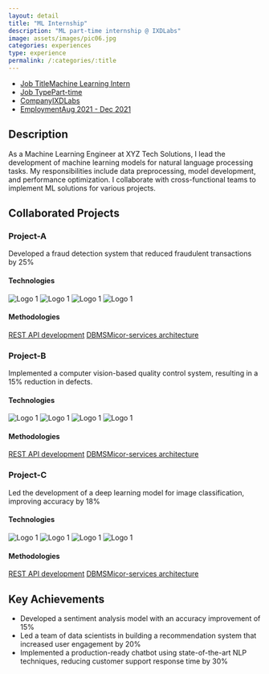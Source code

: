 ```yaml
---
layout: detail
title: "ML Internship"
description: "ML part-time internship @ IXDLabs"
image: assets/images/pic06.jpg
categories: experiences
type: experience
permalink: /:categories/:title
---
```


<div id="main">
	<section id='second'>
		<div class="inner no-padding">
            <div class="tag-container">
                    <ul class="actions">
                        <li><a href="#" class="button special small disable">Job Title</a><a href="#" class="button small disable">Machine Learning Intern</a></li>
                        <li><a href="#" class="button special small disable">Job Type</a><a href="#" class="button small disable">Part-time</a></li>
                        <li><a href="#" class="button special small disable">Company</a><a href="#" class="button small disable">IXDLabs</a></li>
                        <li><a href="#" class="button special small disable">Employment</a><a href="#" class="button small disable">Aug 2021 - Dec 2021</a></li>
                    </ul>
            </div>
			<div>
				<h2>Description</h2>
				<p> As a Machine Learning Engineer at XYZ Tech Solutions, I lead the development of machine learning models for natural language processing tasks. My responsibilities include data preprocessing, model development, and performance optimization. I collaborate with cross-functional teams to implement ML solutions for various projects.</p>
			</div>
		</div>
	</section>
	<section id='third'>
		<div class="inner no-padding">
			<div>
				<h2>Collaborated Projects</h2>
				<div>
					<h3>Project-A</h3>
					<p>Developed a fraud detection system that reduced fraudulent transactions by 25%</p>
					<div class="row">
						<div class="6u 12u$(small)">
							<h4>Technologies</h4>
							<div class='logos-container'>
								<img src="{% link assets/images/logos/python.png %}" alt="Logo 1" class="logos">
								<img src="{% link assets/images/logos/django.png %}" alt="Logo 1" class="logos">
								<img src="{% link assets/images/logos/keras.png %}" alt="Logo 1" class="logos">
								<img src="{% link assets/images/logos/tensorflow.png %}" alt="Logo 1" class="logos">
							</div>
						</div>
						<div class="6u$ 12u$(small) ">
							<h4>Methodologies</h4>
							<p><a href="#" class="button small disable">REST API development</a> <a href="#" class="button small disable">DBMS</a><a href="#" class="button small disable">Micor-services architecture</a></p>
						</div>
					</div>
				</div>
				<div>
					<h3>Project-B</h3>
					<p>Implemented a computer vision-based quality control system, resulting in a 15% reduction in defects.</p>
					<div class="row">
						<div class="6u 12u$(small)">
							<h4>Technologies</h4>
							<div class='logos-container'>
								<img src="{% link assets/images/logos/python.png %}" alt="Logo 1" class="logos">
								<img src="{% link assets/images/logos/django.png %}" alt="Logo 1" class="logos">
								<img src="{% link assets/images/logos/keras.png %}" alt="Logo 1" class="logos">
								<img src="{% link assets/images/logos/tensorflow.png %}" alt="Logo 1" class="logos">
							</div>
						</div>
						<div class="6u$ 12u$(small) ">
							<h4>Methodologies</h4>
							<p><a href="#" class="button small disable">REST API development</a> <a href="#" class="button small disable">DBMS</a><a href="#" class="button small disable">Micor-services architecture</a></p>
						</div>
					</div>
				</div>
				<div>
					<h3>Project-C</h3>
					<p>Led the development of a deep learning model for image classification, improving accuracy by 18%</p>
					<div class="row">
						<div class="6u 12u$(small)">
							<h4>Technologies</h4>
							<div class='logos-container'>
								<img src="{% link assets/images/logos/python.png %}" alt="Logo 1" class="logos">
								<img src="{% link assets/images/logos/django.png %}" alt="Logo 1" class="logos">
								<img src="{% link assets/images/logos/keras.png %}" alt="Logo 1" class="logos">
								<img src="{% link assets/images/logos/tensorflow.png %}" alt="Logo 1" class="logos">
							</div>
						</div>
						<div class="6u$ 12u$(small) ">
							<h4>Methodologies</h4>
							<p><a href="#" class="button small disable">REST API development</a> <a href="#" class="button small disable">DBMS</a><a href="#" class="button small disable">Micor-services architecture</a></p>
						</div>
					</div>
				</div>
			</div>
			<div>
				<h2>Key Achievements</h2>
                <ul class='fa-ul'>
                    <li><i class="fa-li fa fa-check-square"></i>Developed a sentiment analysis model with an accuracy improvement of 15%</li>
                    <li><i class="fa-li fa fa-check-square"></i>Led a team of data scientists in building a recommendation system that increased user engagement by 20%</li>
                    <li><i class="fa-li fa fa-check-square"></i>Implemented a production-ready chatbot using state-of-the-art NLP techniques, reducing customer support response time by 30%</li>
                </ul>
			</div>
		</div>
	</section>
</div>
